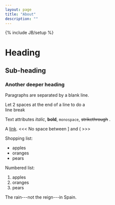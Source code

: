 ```yaml
---
layout: page
title: "About"
description: ""
---
```

{% include JB/setup %}

Heading
 =======
 
 Sub-heading
 -----------
 
 ### Another deeper heading
 
 Paragraphs are separated
 by a blank line.
 
 Let 2 spaces at the end of a line to do a  
 line break
 
 Text attributes *italic*, **bold**,
 `monospace`, ~~strikethrough~~ .
 
 A [link](http://example.com).
 <<<   No space between ] and (  >>>

 Shopping list:
 
   * apples
   * oranges
   * pears
 
 Numbered list:
 
   1. apples
   2. oranges
   3. pears
 
 The rain---not the reign---in
 Spain.

